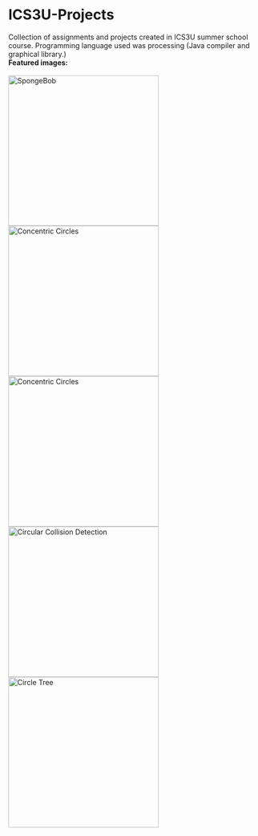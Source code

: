 
# ICS3U-Projects
Collection of assignments and projects created in ICS3U summer school course. Programming language used was processing (Java compiler and graphical library.)
<br>
**Featured images:**
<br><br>
<img alt="SpongeBob" align="left" width="300" src="https://i.ibb.co/WkgH6KC/Screenshot-302.png">
<img alt="Concentric Circles" align="left" width="300" src="https://i.ibb.co/7RVLVqF/Screenshot-310.png">
<img alt="Concentric Circles" align="left" width="300" src="https://i.ibb.co/379xtJd/Screenshot-311.png">
<img alt="Circular Collision Detection" align="left" width="300" src="https://i.ibb.co/G7Sm4nJ/Screenshot-314.png">
<img alt="Circle Tree" align="left" width="300" src="https://i.ibb.co/mbQLjGy/Screenshot-318.png">

